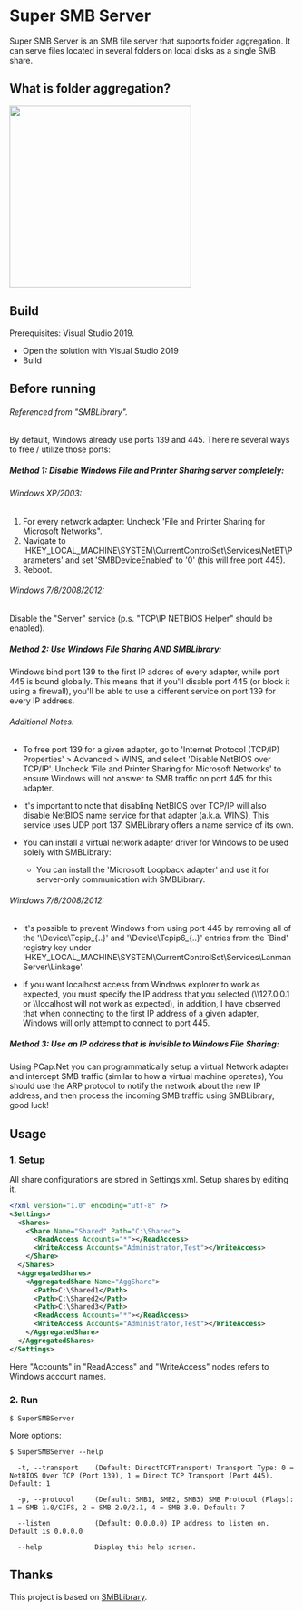 ﻿# Super SMB Server

Super SMB Server is an SMB file server that supports folder aggregation. It can serve files located in several folders on local disks as a single SMB share.

## What is folder aggregation?

<img src="https://user-images.githubusercontent.com/1035538/108232907-355c6e00-717e-11eb-8f02-62e712b9280e.png" width="320" />


## Build

Prerequisites: Visual Studio 2019.

- Open the solution with Visual Studio 2019
- Build

## Before running

###### Referenced from "SMBLibrary".

By default, Windows already use ports 139 and 445. There're several ways to free / utilize those ports:

##### Method 1: Disable Windows File and Printer Sharing server completely:
###### Windows XP/2003:
1. For every network adapter: Uncheck 'File and Printer Sharing for Microsoft Networks".
2. Navigate to 'HKEY_LOCAL_MACHINE\SYSTEM\CurrentControlSet\Services\NetBT\Parameters' and set 'SMBDeviceEnabled' to '0' (this will free port 445).
3. Reboot.

###### Windows 7/8/2008/2012:
Disable the "Server" service (p.s. "TCP\IP NETBIOS Helper" should be enabled).

##### Method 2: Use Windows File Sharing AND SMBLibrary:
Windows bind port 139 to the first IP addres of every adapter, while port 445 is bound globally.
This means that if you'll disable port 445 (or block it using a firewall), you'll be able to use a different service on port 139 for every IP address.

###### Additional Notes:
* To free port 139 for a given adapter, go to 'Internet Protocol (TCP/IP) Properties' > Advanced > WINS, and select 'Disable NetBIOS over TCP/IP'.
Uncheck 'File and Printer Sharing for Microsoft Networks' to ensure Windows will not answer to SMB traffic on port 445 for this adapter.

* It's important to note that disabling NetBIOS over TCP/IP will also disable NetBIOS name service for that adapter (a.k.a. WINS), This service uses UDP port 137.
SMBLibrary offers a name service of its own.

* You can install a virtual network adapter driver for Windows to be used solely with SMBLibrary:
  - You can install the 'Microsoft Loopback adapter' and use it for server-only communication with SMBLibrary.

###### Windows 7/8/2008/2012:
* It's possible to prevent Windows from using port 445 by removing all of the '\Device\Tcpip_{..}' and '\Device\Tcpip6_{..}' entries from the `Bind' registry key under 'HKEY_LOCAL_MACHINE\SYSTEM\CurrentControlSet\Services\LanmanServer\Linkage'.  

* if you want localhost access from Windows explorer to work as expected, you must specify the IP address that you selected (\\\\127.0.0.1 or \\\\localhost will not work as expected), in addition, I have observed that when connecting to the first IP address of a given adapter, Windows will only attempt to connect to port 445.

##### Method 3: Use an IP address that is invisible to Windows File Sharing:
Using PCap.Net you can programmatically setup a virtual Network adapter and intercept SMB traffic (similar to how a virtual machine operates), You should use the ARP protocol to notify the network about the new IP address, and then process the incoming SMB traffic using SMBLibrary, good luck! 

## Usage

### 1. Setup
All share configurations are stored in Settings.xml. Setup shares by editing it.

```xml
<?xml version="1.0" encoding="utf-8" ?>
<Settings>
  <Shares>
    <Share Name="Shared" Path="C:\Shared">
      <ReadAccess Accounts="*"></ReadAccess>
      <WriteAccess Accounts="Administrator,Test"></WriteAccess>
    </Share>
  </Shares>
  <AggregatedShares>
    <AggregatedShare Name="AggShare">
      <Path>C:\Shared1</Path>
      <Path>C:\Shared2</Path>
      <Path>C:\Shared3</Path>
      <ReadAccess Accounts="*"></ReadAccess>
      <WriteAccess Accounts="Administrator,Test"></WriteAccess>
    </AggregatedShare>
  </AggregatedShares>
</Settings>
```

Here "Accounts" in "ReadAccess" and "WriteAccess" nodes refers to Windows account names.

### 2. Run

```
$ SuperSMBServer
```
More options:
```
$ SuperSMBServer --help

  -t, --transport    (Default: DirectTCPTransport) Transport Type: 0 = NetBIOS Over TCP (Port 139), 1 = Direct TCP Transport (Port 445). Default: 1

  -p, --protocol     (Default: SMB1, SMB2, SMB3) SMB Protocol (Flags): 1 = SMB 1.0/CIFS, 2 = SMB 2.0/2.1, 4 = SMB 3.0. Default: 7

  --listen           (Default: 0.0.0.0) IP address to listen on. Default is 0.0.0.0

  --help             Display this help screen.
```
## Thanks

This project is based on [SMBLibrary](https://github.com/TalAloni/SMBLibrary). 